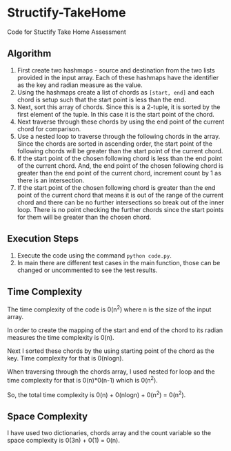 # Structify-TakeHome
Code for Stuctify Take Home Assessment
## **Algorithm**
1. First create two hashmaps - source and destination from the two lists provided in the input array. Each of these hashmaps have the  identifier as the key and radian measure as the value.
2. Using the hashmaps create a list of chords as `[start, end]` and each chord is setup such that the start point is less than the end.
3. Next, sort this array of chords. Since this is a 2-tuple, it is sorted by the first element of the tuple. In this case it is the start point of the chord.
4. Next traverse through these chords by using the end point of the current chord for comparison.
5. Use a nested loop to traverse through the following chords in the array. Since the chords are sorted in ascending order, the start point of the following chords will be greater than the start point of the current chord. 
6. If the start point of the chosen following chord is less than the end point of the current chord. And, the end point of the chosen following chord is greater than the end point of the current chord, increment count by 1 as there is an intersection.
7. If the start point of the chosen following chord is greater than the end point of the current chord that means it is out of the range of the current chord and there can be no further intersections so break out of the inner loop. There is no point checking the further chords since the start points for them will be greater than the chosen chord. 


## **Execution Steps**
1. Execute the code using the command `python code.py`.
2. In main there are different test cases in the main function, those can be changed or uncommented to see the test results.


## **Time Complexity**

The time complexity of the code is 0(n<sup>2</sup>) where n is the size of the input array.

In order to create the mapping of the start and end of the chord to its radian measures the time complexity is 0(n). 

Next I sorted these chords by the using starting point of the chord as the key. Time complexity for that is 0(nlogn).

When traversing through the chords array, I used nested for loop and the time complexity for that is 0(n)*0(n-1) which is 0(n<sup>2</sup>).

So, the total time complexity is 0(n) + 0(nlogn) + 0(n<sup>2</sup>) = 0(n<sup>2</sup>).

## **Space Complexity**

I have used two dictionaries, chords array and the count variable so the space complexity is 0(3n) + 0(1) = 0(n).


